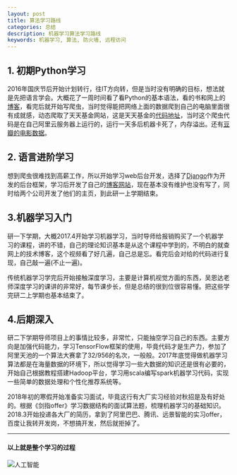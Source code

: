 ```yaml
---
layout: post
title: 算法学习路线
categories: 总结
description: 机器学习算法学习路线
keywords: 机器学习, 算法, 防火墙, 远程访问
---
```


## 1. 初期Python学习
2016年国庆节后开始计划转行，往IT方向转，但是当时没有明确的目标，想法就是先把语言学会。大概花了一周时间看了看Python的基本语法，看的书和网上的[博客](https://www.liaoxuefeng.com/wiki/0014316089557264a6b348958f449949df42a6d3a2e542c000)，看完后就开始写爬虫，当时觉得能把网络上面的数据爬到自己的电脑里面很有成就感，动态爬取了天天基金网站，这是天天基金的[代码地址](https://github.com/haoxuezhang/crawler_tinatianjijing)，当时这个爬虫代码是在自己阿里云服务器上运行的，运行一天多后机器卡死了，内存溢出。还有[豆瓣的电影数据](https://github.com/haoxuezhang/douban)。
## 2. 语言进阶学习
想到爬虫很难找到高薪工作，所以开始学习web后台开发，选择了[Django](https://www.djangoproject.com/)作为开发的后台框架，学习后开发了自己的[博客网站](http://www.hjhgo.cn/)，现在基本没有维护也没有写了，同时给两个公司开发了他们的主页，到此研一上学期结束。
## 3.机器学习入门
研一下学期，大概2017.4开始学习机器学习，当时导师给报销购买了一个机器学习的课程，讲的不错，自己的理论知识基本是从这个课程中学到的，不明白的就查网上的技术博客，这个视频看了好几遍，自己总是忘。看完后会对给的代码进行复现，自己敲一遍(不止一遍)。

传统机器学习学完后开始接触深度学习，主要是计算机视觉方面的东西，吴恩达老师深度学习的课讲的非常好，每节课步长，但是总结的很到位很容易懂。把这些学完研二上学期也基本结束了。
## 4.后期深入
研二下学期导师项目上的事情比较多，非常忙，只能抽空学习自己的东西。主要方向是加强代码能力，学习TensorFlow框架的使用，毕竟代码才是生产力，参加了阿里天池的一个算法大赛拿了32/956的名次，一般般。2017年底觉得做机器学习算法都是在海量数据的环境下，所以觉得学习一些大数据的知识还是很有必要的，开始自己根据教程搭建Hadoop平台，学习用scala编写spark机器学习代码，实现一些简单的数据处理和个性化推荐系统等。

2018年初的寒假开始准备实习面试，毕竟这行有大厂实习经验对秋招是及有好处的。根据《剑指offer》学习数据结构的面试算法题，梳理机器学习的基础知识。2018.3开始投递各大厂的简历，拿到了阿里巴巴、腾讯、远景智能的实习offer，百度让我转开发岗，不想搞开发，然后就拒掉了。

---
#### 以上就是整个学习的过程
![人工智能](https://pic1.zhimg.com/80/v2-12436c58f19c1d19455011db7ece174c_hd.jpg)